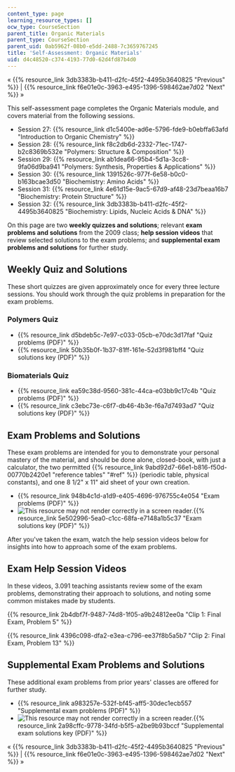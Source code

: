```yaml
---
content_type: page
learning_resource_types: []
ocw_type: CourseSection
parent_title: Organic Materials
parent_type: CourseSection
parent_uid: 0ab5962f-08b0-e5dd-2488-7c3659767245
title: 'Self-Assessment: Organic Materials'
uid: d4c48520-c374-4193-77d0-62d4fd87b4d0
---
```


« {{% resource_link 3db3383b-b411-d2fc-45f2-4495b3640825 "Previous" %}} | {{% resource_link f6e01e0c-3963-e495-1396-598462ae7d02 "Next" %}} »

This self-assessment page completes the Organic Materials module, and covers material from the following sessions.

*   Session 27: {{% resource_link d1c5400e-ad6e-5796-fde9-b0ebffa63afd "Introduction to Organic Chemistry" %}}
*   Session 28: {{% resource_link f8c2db6d-2332-71ec-1747-b2c8369b532e "Polymers: Structure & Composition" %}}
*   Session 29: {{% resource_link ab1dea66-95b4-5d1a-3cc8-9fa06d9ba941 "Polymers: Synthesis, Properties & Applications" %}}
*   Session 30: {{% resource_link 1391526c-977f-6e58-b0c0-b163bcae3d50 "Biochemistry: Amino Acids" %}}
*   Session 31: {{% resource_link 4e61d15e-9ac5-67d9-af48-23d7beaa16b7 "Biochemistry: Protein Structure" %}}
*   Session 32: {{% resource_link 3db3383b-b411-d2fc-45f2-4495b3640825 "Biochemistry: Lipids, Nucleic Acids & DNA" %}}

On this page are two **weekly quizzes and solutions**; relevant **exam problems and solutions** from the 2009 class; **help session videos** that review selected solutions to the exam problems; and **supplemental exam problems and solutions** for further study.

Weekly Quiz and Solutions
-------------------------

These short quizzes are given approximately once for every three lecture sessions. You should work through the quiz problems in preparation for the exam problems.

### Polymers Quiz

*   {{% resource_link d5bdeb5c-7e97-c033-05cb-e70dc3d17faf "Quiz problems (PDF)" %}}
*   {{% resource_link 50b35b0f-1b37-81ff-161e-52d3f981bff4 "Quiz solutions key (PDF)" %}}

### Biomaterials Quiz

*   {{% resource_link ea59c38d-9560-381c-44ca-e03bb9c17c4b "Quiz problems (PDF)" %}}
*   {{% resource_link c3ebc73e-c6f7-db46-4b3e-f6a7d7493ad7 "Quiz solutions key (PDF)" %}}

Exam Problems and Solutions
---------------------------

These exam problems are intended for you to demonstrate your personal mastery of the material, and should be done alone, closed-book, with just a calculator, the two permitted {{% resource_link 9abd92d7-66e1-b816-f50d-00770b2420e1 "reference tables" "#ref" %}} (periodic table, physical constants), and one 8 1/2" x 11" aid sheet of your own creation.

*   {{% resource_link 948b4c1d-a1d9-e405-4696-976755c4e054 "Exam problems (PDF)" %}}
*   ![This resource may not render correctly in a screen reader.](/images/inacessible.gif){{% resource_link 5e502996-5ea0-c1cc-68fa-e7148a1b5c37 "Exam solutions key (PDF)" %}}

After you've taken the exam, watch the help session videos below for insights into how to approach some of the exam problems.

Exam Help Session Videos
------------------------

In these videos, 3.091 teaching assistants review some of the exam problems, demonstrating their approach to solutions, and noting some common mistakes made by students.

{{% resource_link 2b4dbf7f-9487-74d8-1f05-a9b24812ee0a "Clip 1: Final Exam, Problem 5" %}}

{{% resource_link 4396c098-dfa2-e3ea-c796-ee37f8b5a5b7 "Clip 2: Final Exam, Problem 13" %}}

Supplemental Exam Problems and Solutions
----------------------------------------

These additional exam problems from prior years' classes are offered for further study.

*   {{% resource_link a983257e-532f-bf45-aff5-30dec1ecb557 "Supplemental exam problems (PDF)" %}}
*   ![This resource may not render correctly in a screen reader.](/images/inacessible.gif){{% resource_link 2a98cffc-9778-34fd-b5f5-a2be9b93bccf "Supplemental exam solutions key (PDF)" %}}

« {{% resource_link 3db3383b-b411-d2fc-45f2-4495b3640825 "Previous" %}} | {{% resource_link f6e01e0c-3963-e495-1396-598462ae7d02 "Next" %}} »